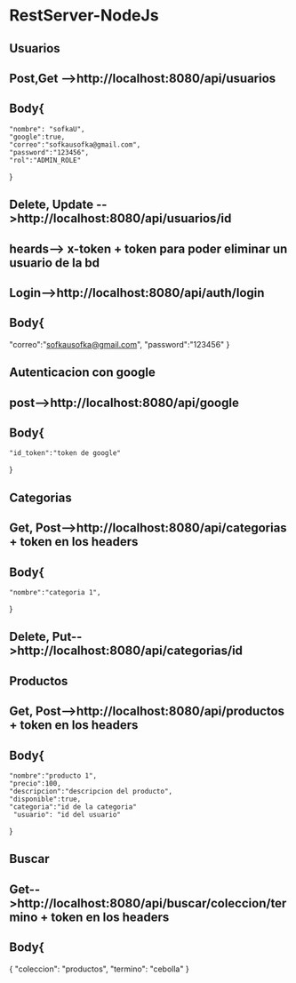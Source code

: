 # RestServer-NodeJs

## Usuarios
## Post,Get -->http://localhost:8080/api/usuarios
## Body{
    "nombre": "sofkaU",
    "google":true,
    "correo":"sofkausofka@gmail.com",
    "password":"123456",
    "rol":"ADMIN_ROLE"

}

## Delete, Update -->http://localhost:8080/api/usuarios/id 
## heards--> x-token + token para poder eliminar un usuario de la bd

 ## Login-->http://localhost:8080/api/auth/login
## Body{
 "correo":"sofkausofka@gmail.com",
 "password":"123456"
}


## Autenticacion con google  
## post-->http://localhost:8080/api/google
## Body{
    "id_token":"token de google"
}

## Categorias
## Get, Post-->http://localhost:8080/api/categorias + token en los headers
## Body{
    "nombre":"categoria 1",
}

## Delete, Put-->http://localhost:8080/api/categorias/id


## Productos

## Get, Post-->http://localhost:8080/api/productos + token en los headers
## Body{
    "nombre":"producto 1",
    "precio":100,
    "descripcion":"descripcion del producto",
    "disponible":true,
    "categoria":"id de la categoria"
     "usuario": "id del usuario"
}


## Buscar

## Get-->http://localhost:8080/api/buscar/coleccion/termino + token en los headers
 
## Body{
   {
    "coleccion": "productos",
    "termino": "cebolla"
}